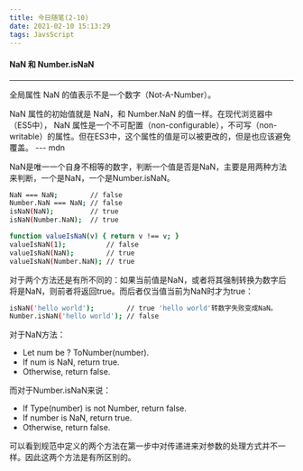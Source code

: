 ```yaml
---
title: 今日随笔(2-10)
date: 2021-02-10 15:13:29
tags: JavsScript 
---
```


#### NaN 和 Number.isNaN
---
全局属性 NaN 的值表示不是一个数字（Not-A-Number）。

NaN 属性的初始值就是 NaN，和 Number.NaN 的值一样。在现代浏览器中（ES5中）， NaN 属性是一个不可配置（non-configurable），不可写（non-writable）的属性。但在ES3中，这个属性的值是可以被更改的，但是也应该避免覆盖。  --- mdn
<!-- more -->
NaN是唯一一个自身不相等的数字，判断一个值是否是NaN，主要是用两种方法来判断，一个是NaN，一个是Number.isNaN。

```bash
NaN === NaN;        // false
Number.NaN === NaN; // false
isNaN(NaN);         // true
isNaN(Number.NaN);  // true

function valueIsNaN(v) { return v !== v; }
valueIsNaN(1);          // false
valueIsNaN(NaN);        // true
valueIsNaN(Number.NaN); // true
```
对于两个方法还是有所不同的：如果当前值是NaN，或者将其强制转换为数字后将是NaN，则前者将返回true。而后者仅当值当前为NaN时才为true：
```bash
isNaN('hello world');        // true 'hello world'转数字失败变成NaN。
Number.isNaN('hello world'); // false
```

对于NaN方法：

- Let num be ? ToNumber(number).
- If num is NaN, return true.
- Otherwise, return false.

而对于Number.isNaN来说：

- If Type(number) is not Number, return false.
- If number is NaN, return true.
- Otherwise, return false.


可以看到规范中定义的两个方法在第一步中对传递进来对参数的处理方式并不一样。因此这两个方法是有所区别的。